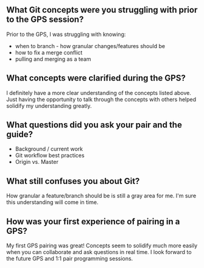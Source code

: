 ## What Git concepts were you struggling with prior to the GPS session?
Prior to the GPS, I was struggling with knowing:

- when to branch - how granular changes/features should be
- how to fix a merge conflict
- pulling and merging as a team


## What concepts were clarified during the GPS?
I definitely have a more clear understanding of the concepts listed above.  Just having the opportunity to talk through the concepts with others helped solidify my understanding greatly.


## What questions did you ask your pair and the guide?
- Background / current work
- Git workflow best practices
- Origin vs. Master


## What still confuses you about Git?
How granular a feature/branch should be is still a gray area for me.  I'm sure this understanding will come in time.


## How was your first experience of pairing in a GPS?
My first GPS pairing was great!  Concepts seem to solidify much more easily when you can collaborate and ask questions in real time.  I look forward to the future GPS and 1:1 pair programming sessions.